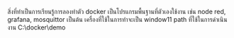 สิ่งที่ทำเป็นการเรียนรู้การลองทำตัว docker 
เป็นโปรแกรมพื้นฐานที่ตัวเองใช้งาน เช่น node red, grafana, mosquittor เป็นต้น
เครื่องที่ใช้ในการทำจะเป็น window11
path ที่ใช้ในการดำเนินงาน C:\docker\demo
